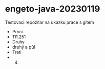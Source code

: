 # engeto-java-20230119
Testovaci repozitar na ukazku prace s gitem

- Prvni
- 111.251
- Druhy
- druhý a půl
- Treti
- 4.

